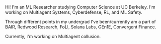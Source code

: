 Hi! I'm an ML Researcher studying Computer Science at UC Berkeley. I'm working on Multiagent Systems, Cyberdefense, RL, and ML Safety.

Through different points in my undergrad I've been/currently am a part of BAIR, Redwood Research, FoLI, Solana Labs, GEn1E, Convergent Finance.

Currently, I'm working on Multiagent collusion.

<!---

Write your biography here. Tell the world about yourself. Link to your favorite [subreddit](http://reddit.com). You can put a picture in, too. The code is already in, just name your picture `prof_pic.jpg` and put it in the `img/` folder.

Put your address / P.O. box / other info right below your picture. You can also disable any these elements by editing `profile` property of the YAML header of your `_pages/about.md`. Edit `_bibliography/papers.bib` and Jekyll will render your [publications page](/al-folio/publications/) automatically.

Link to your social media connections, too. This theme is set up to use [Font Awesome icons](http://fortawesome.github.io/Font-Awesome/) and [Academicons](https://jpswalsh.github.io/academicons/), like the ones below. Add your Facebook, Twitter, LinkedIn, Google Scholar, or just disable all of them.

-->
